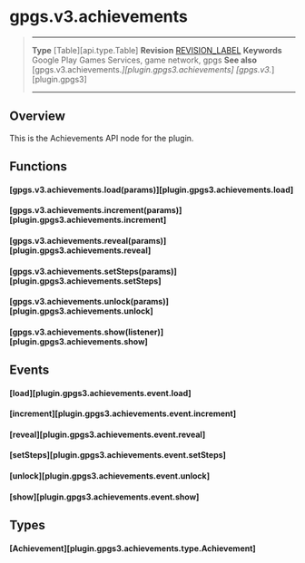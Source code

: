 # gpgs.v3.achievements

> --------------------- ------------------------------------------------------------------------------------------
> __Type__              [Table][api.type.Table]
> __Revision__          [REVISION_LABEL](REVISION_URL)
> __Keywords__          Google Play Games Services, game network, gpgs
> __See also__          [gpgs.v3.achievements.*][plugin.gpgs3.achievements]
>                       [gpgs.v3.*][plugin.gpgs3]
> --------------------- ------------------------------------------------------------------------------------------

## Overview

This is the Achievements API node for the plugin.

## Functions

#### [gpgs.v3.achievements.load(params)][plugin.gpgs3.achievements.load]

#### [gpgs.v3.achievements.increment(params)][plugin.gpgs3.achievements.increment]

#### [gpgs.v3.achievements.reveal(params)][plugin.gpgs3.achievements.reveal]

#### [gpgs.v3.achievements.setSteps(params)][plugin.gpgs3.achievements.setSteps]

#### [gpgs.v3.achievements.unlock(params)][plugin.gpgs3.achievements.unlock]

#### [gpgs.v3.achievements.show(listener)][plugin.gpgs3.achievements.show]

## Events

#### [load][plugin.gpgs3.achievements.event.load]

#### [increment][plugin.gpgs3.achievements.event.increment]

#### [reveal][plugin.gpgs3.achievements.event.reveal]

#### [setSteps][plugin.gpgs3.achievements.event.setSteps]

#### [unlock][plugin.gpgs3.achievements.event.unlock]

#### [show][plugin.gpgs3.achievements.event.show]

## Types

#### [Achievement][plugin.gpgs3.achievements.type.Achievement]

